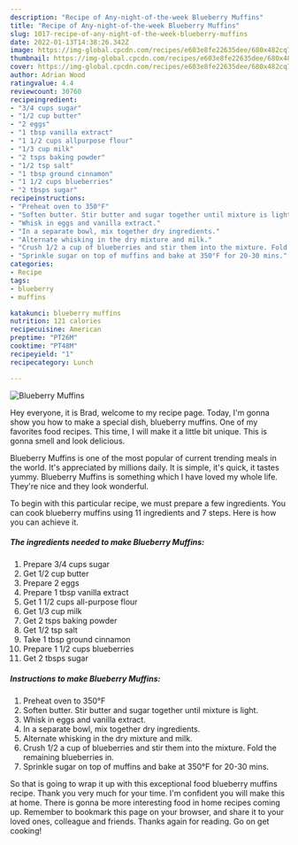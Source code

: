 ```yaml
---
description: "Recipe of Any-night-of-the-week Blueberry Muffins"
title: "Recipe of Any-night-of-the-week Blueberry Muffins"
slug: 1017-recipe-of-any-night-of-the-week-blueberry-muffins
date: 2022-01-13T14:38:26.342Z
image: https://img-global.cpcdn.com/recipes/e603e8fe22635dee/680x482cq70/blueberry-muffins-recipe-main-photo.jpg
thumbnail: https://img-global.cpcdn.com/recipes/e603e8fe22635dee/680x482cq70/blueberry-muffins-recipe-main-photo.jpg
cover: https://img-global.cpcdn.com/recipes/e603e8fe22635dee/680x482cq70/blueberry-muffins-recipe-main-photo.jpg
author: Adrian Wood
ratingvalue: 4.4
reviewcount: 30760
recipeingredient:
- "3/4 cups sugar"
- "1/2 cup butter"
- "2 eggs"
- "1 tbsp vanilla extract"
- "1 1/2 cups allpurpose flour"
- "1/3 cup milk"
- "2 tsps baking powder"
- "1/2 tsp salt"
- "1 tbsp ground cinnamon"
- "1 1/2 cups blueberries"
- "2 tbsps sugar"
recipeinstructions:
- "Preheat oven to 350°F"
- "Soften butter. Stir butter and sugar together until mixture is light."
- "Whisk in eggs and vanilla extract."
- "In a separate bowl, mix together dry ingredients."
- "Alternate whisking in the dry mixture and milk."
- "Crush 1/2 a cup of blueberries and stir them into the mixture. Fold the remaining blueberries in."
- "Sprinkle sugar on top of muffins and bake at 350°F for 20-30 mins."
categories:
- Recipe
tags:
- blueberry
- muffins

katakunci: blueberry muffins 
nutrition: 121 calories
recipecuisine: American
preptime: "PT26M"
cooktime: "PT48M"
recipeyield: "1"
recipecategory: Lunch

---
```



![Blueberry Muffins](https://img-global.cpcdn.com/recipes/e603e8fe22635dee/680x482cq70/blueberry-muffins-recipe-main-photo.jpg)

Hey everyone, it is Brad, welcome to my recipe page. Today, I'm gonna show you how to make a special dish, blueberry muffins. One of my favorites food recipes. This time, I will make it a little bit unique. This is gonna smell and look delicious.



Blueberry Muffins is one of the most popular of current trending meals in the world. It's appreciated by millions daily. It is simple, it's quick, it tastes yummy. Blueberry Muffins is something which I have loved my whole life. They're nice and they look wonderful.


To begin with this particular recipe, we must prepare a few ingredients. You can cook blueberry muffins using 11 ingredients and 7 steps. Here is how you can achieve it.

<!--inarticleads1-->

##### The ingredients needed to make Blueberry Muffins:

1. Prepare 3/4 cups sugar
1. Get 1/2 cup butter
1. Prepare 2 eggs
1. Prepare 1 tbsp vanilla extract
1. Get 1 1/2 cups all-purpose flour
1. Get 1/3 cup milk
1. Get 2 tsps baking powder
1. Get 1/2 tsp salt
1. Take 1 tbsp ground cinnamon
1. Prepare 1 1/2 cups blueberries
1. Get 2 tbsps sugar




<!--inarticleads2-->

##### Instructions to make Blueberry Muffins:

1. Preheat oven to 350°F
1. Soften butter. Stir butter and sugar together until mixture is light.
1. Whisk in eggs and vanilla extract.
1. In a separate bowl, mix together dry ingredients.
1. Alternate whisking in the dry mixture and milk.
1. Crush 1/2 a cup of blueberries and stir them into the mixture. Fold the remaining blueberries in.
1. Sprinkle sugar on top of muffins and bake at 350°F for 20-30 mins.




So that is going to wrap it up with this exceptional food blueberry muffins recipe. Thank you very much for your time. I'm confident you will make this at home. There is gonna be more interesting food in home recipes coming up. Remember to bookmark this page on your browser, and share it to your loved ones, colleague and friends. Thanks again for reading. Go on get cooking!
